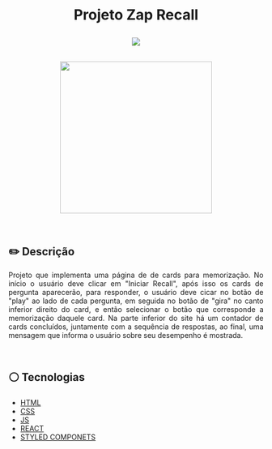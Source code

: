 # <p align = "center"> Projeto Zap Recall </p>
<p align = "center">
<img src="https://img.shields.io/badge/author-geisniwander-white?style=flat-square" />
</br>
<br/>

<p align = "center"> <img src="https://user-images.githubusercontent.com/115326392/205641586-0c8785ea-3459-4f0e-8db8-dc310ca57546.png" style="width:300px;"/></p>

</br>

## ✏️ Descrição
<p align="justify" >Projeto que implementa uma página de de cards para memorização. No início o usuário deve clicar em "Iniciar Recall", após isso os cards de pergunta aparecerão, para responder, o usuário deve cicar no botão de "play" ao lado de cada pergunta, em seguida no botão de "gira" no canto inferior direito do card, e então selecionar o botão que corresponde a memorização daquele card. Na parte inferior do site há um contador de cards concluídos, juntamente com a sequência de respostas, ao final, uma mensagem que informa o  usuário sobre seu desempenho é mostrada.</p>

</br>

##  <p align = "left"> :white_circle: Tecnologias</p>

- [HTML](https://developer.mozilla.org/pt-BR/docs/Web/HTML)
- [CSS](https://www.w3schools.com/css/)
- [JS](https://developer.mozilla.org/pt-BR/docs/Web/JavaScript)
- [REACT](https://pt-br.reactjs.org/)
- [STYLED COMPONETS](https://styled-components.com/)
</br>
